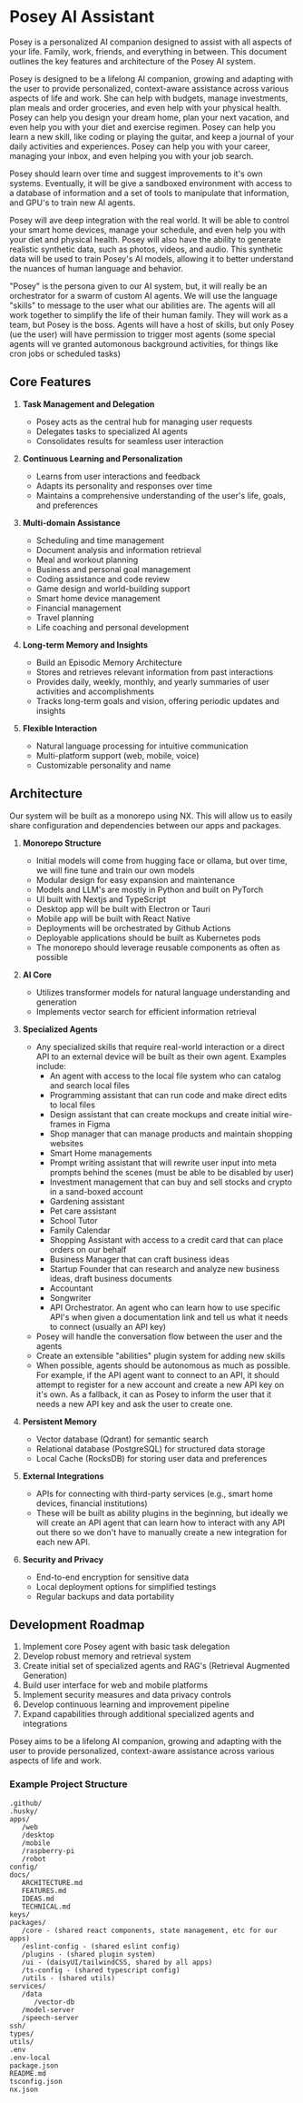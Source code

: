 # Posey AI Assistant

Posey is a personalized AI companion designed to assist with all aspects of your life. Family, work, friends, and everything in between. This document outlines the key features and architecture of the Posey AI system.

Posey is designed to be a lifelong AI companion, growing and adapting with the user to provide personalized, context-aware assistance across various aspects of life and work. She can help with budgets, manage investments, plan meals and order groceries, and even help with your physical health. Posey can help you design your dream home, plan your next vacation, and even help you with your diet and exercise regimen. Posey can help you learn a new skill, like coding or playing the guitar, and keep a journal of your daily activities and experiences. Posey can help you with your career, managing your inbox, and even helping you with your job search.

Posey should learn over time and suggest improvements to it's own systems. Eventually, it will be give a sandboxed environment with access to a database of information and a set of tools to manipulate that information, and GPU's to train new AI agents. 

Posey will ave deep integration with the real world. It will be able to control your smart home devices, manage your schedule, and even help you with your diet and physical health. Posey will also have the ability to generate realistic synthetic data, such as photos, videos, and audio. This synthetic data will be used to train Posey's AI models, allowing it to better understand the nuances of human language and behavior.

"Posey" is the persona given to our AI system, but, it will really be an orchestrator for a swarm of custom AI agents. We will use the language "skills" to message to the user what our abilities are. The agents will all work together to simplify the life of their human family. They will work as a team, but Posey is the boss. Agents will have a host of skills, but only Posey (ue the user) will have permission to trigger most agents (some special agents will ve granted automonous background activities, for things like cron jobs or scheduled tasks)

## Core Features

1. **Task Management and Delegation**
   - Posey acts as the central hub for managing user requests
   - Delegates tasks to specialized AI agents
   - Consolidates results for seamless user interaction

2. **Continuous Learning and Personalization**
   - Learns from user interactions and feedback
   - Adapts its personality and responses over time
   - Maintains a comprehensive understanding of the user's life, goals, and preferences

3. **Multi-domain Assistance**
   - Scheduling and time management
   - Document analysis and information retrieval
   - Meal and workout planning
   - Business and personal goal management
   - Coding assistance and code review
   - Game design and world-building support
   - Smart home device management
   - Financial management
   - Travel planning
   - Life coaching and personal development

4. **Long-term Memory and Insights**
   - Build an Episodic Memory Architecture
   - Stores and retrieves relevant information from past interactions
   - Provides daily, weekly, monthly, and yearly summaries of user activities and accomplishments
   - Tracks long-term goals and vision, offering periodic updates and insights

5. **Flexible Interaction**
   - Natural language processing for intuitive communication
   - Multi-platform support (web, mobile, voice)
   - Customizable personality and name

## Architecture
Our system will be built as a monorepo using NX. This will allow us to easily share configuration and dependencies between our apps and packages.


1. **Monorepo Structure**
   - Initial models will come from hugging face or ollama, but over time, we will fine tune and train our own models
   - Modular design for easy expansion and maintenance
   - Models and LLM's are mostly in Python and built on PyTorch
   - UI built with Nextjs and TypeScript
   - Desktop app will be built with Electron or Tauri
   - Mobile app will be built with React Native
   - Deployments will be orchestrated by Github Actions
   - Deployable applications should be built as Kubernetes pods
   - The monorepo should leverage reusable components as often as possible

2. **AI Core**
   - Utilizes transformer models for natural language understanding and generation
   - Implements vector search for efficient information retrieval

3. **Specialized Agents**
   - Any specialized skills that require real-world interaction or a direct API to an external device will be built as their own agent. Examples include:
      - An agent with access to the local file system who can catalog and search local files
      - Programming assistant that can run code and make direct edits to local files
      - Design assistant that can create mockups and create initial wire-frames in Figma
      - Shop manager that can manage products and maintain shopping websites
      - Smart Home managements
      - Prompt writing assistant that will rewrite user input into meta prompts behind the scenes (must be able to be disabled by user)
      - Investment management that can buy and sell stocks and crypto in a sand-boxed account
      - Gardening assistant
      - Pet care assistant
      - School Tutor
      - Family Calendar
      - Shopping Assistant with access to a credit card that can place orders on our behalf
      - Business Manager that can craft business ideas
      - Startup Founder that can research and analyze new business ideas, draft business documents
      - Accountant
      - Songwriter
      - API Orchestrator. An agent who can learn how to use specific API's when given a documentation link and tell us what it needs to connect (usually an API key)
   - Posey will handle the conversation flow between the user and the agents
   - Create an extensible "abilities" plugin system for adding new skills
   - When possible, agents should be autonomous as much as possible. For example, if the API agent want to connect to an API, it should attempt to register for a new account and create a new API key on it's own. As a fallback, it can as Posey to inform the user that it needs a new API key and ask the user to create one.

4. **Persistent Memory**
   - Vector database (Qdrant) for semantic search
   - Relational database (PostgreSQL) for structured data storage
   - Local Cache (RocksDB) for storing user data and preferences
5. **External Integrations**
   - APIs for connecting with third-party services (e.g., smart home devices, financial institutions)
   - These will be built as ability plugins in the beginning, but ideally we will create an API agent that can learn how to interact with any API out there so we don't have to manually create a new integration for each new API.

6. **Security and Privacy**
   - End-to-end encryption for sensitive data
   - Local deployment options for simplified testings
   - Regular backups and data portability

## Development Roadmap

1. Implement core Posey agent with basic task delegation
2. Develop robust memory and retrieval system
3. Create initial set of specialized agents and RAG's (Retrieval Augmented Generation)
4. Build user interface for web and mobile platforms
5. Implement security measures and data privacy controls
6. Develop continuous learning and improvement pipeline
7. Expand capabilities through additional specialized agents and integrations

Posey aims to be a lifelong AI companion, growing and adapting with the user to provide personalized, context-aware assistance across various aspects of life and work.


### Example Project Structure

```
.github/
.husky/
apps/
   /web
   /desktop
   /mobile
   /raspberry-pi
   /robot
config/
docs/
   ARCHITECTURE.md
   FEATURES.md
   IDEAS.md
   TECHNICAL.md
keys/
packages/
   /core - (shared react components, state management, etc for our apps)
   /eslint-config - (shared eslint config)
   /plugins - (shared plugin system)
   /ui - (daisyUI/tailwindCSS, shared by all apps)
   /ts-config - (shared typescript config)
   /utils - (shared utils)
services/
   /data
      /vector-db
   /model-server
   /speech-server
ssh/
types/
utils/
.env
.env-local
package.json
README.md  
tsconfig.json
nx.json
```